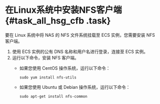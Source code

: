# 在Linux系统中安装NFS客户端 {#task_all_hsg_cfb .task}

要在 Linux 系统中将 NAS 的 NFS 文件系统挂载至 ECS 实例，您需要安装 NFS 客户端。

1.  使用 ECS 实例的公有 DNS 名称和用户名进行登录，连接至 ECS 实例。 
2.  运行以下命令，安装 NFS 客户端。 
    -   如果您使用 CentOS 操作系统，运行以下命令：

        ```
        sudo yum install nfs-utils
        ```

    -   如果您使用 Ubuntu 或 Debian 操作系统，运行以下命令：

        ```
        sudo apt-get install nfs-common
        ```



